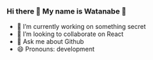### Hi there 👋 My name is Watanabe :call_me_hand:
- 🔭 I’m currently working on something secret
- 👯 I’m looking to collaborate on React
- 💬 Ask me about Github
- 😄 Pronouns: development


<!--
**Maxmos1124/Maxmos1124** is a ✨ _special_ ✨ repository because its `README.md` (this file) appears on your GitHub profile.

Here are some ideas to get you started:

- 🔭 I’m currently working on ...
- 🌱 I’m currently learning ...
- 👯 I’m looking to collaborate on ...
- 🤔 I’m looking for help with ...
- 💬 Ask me about ...
- 📫 How to reach me: ...
- 😄 Pronouns: ...
- ⚡ Fun fact: ...
-->
